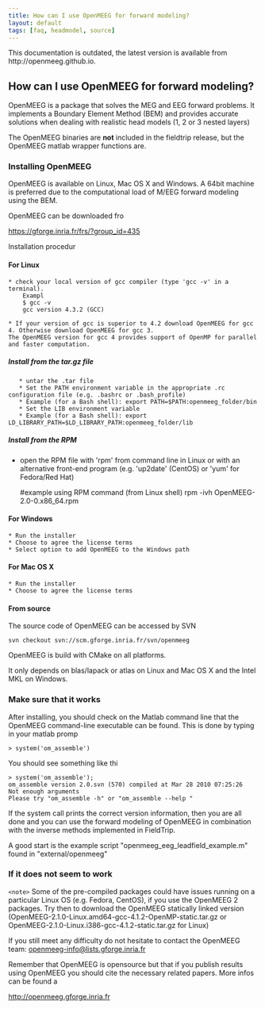 ```yaml
---
title: How can I use OpenMEEG for forward modeling?
layout: default
tags: [faq, headmodel, source]
---
```


<div class="warning">
This documentation is outdated, the latest version is available from http://openmeeg.github.io.
</div>

## How can I use OpenMEEG for forward modeling?

OpenMEEG is a package that solves the MEG and EEG forward problems.
It implements a Boundary Element Method (BEM) and provides accurate solutions
when dealing with realistic head models (1, 2 or 3 nested layers)

The OpenMEEG binaries are **not** included in the fieldtrip release, but the OpenMEEG matlab wrapper functions are. 

### Installing OpenMEEG

OpenMEEG is available on Linux, Mac OS X and Windows.
A 64bit machine is preferred due to the computational load of M/EEG forward modeling using the BEM.

OpenMEEG can be downloaded fro

https://gforge.inria.fr/frs/?group_id=435

Installation procedur

#### For Linux

    * check your local version of gcc compiler (type 'gcc -v' in a terminal).
        Exampl
        $ gcc -v
        gcc version 4.3.2 (GCC)

    * If your version of gcc is superior to 4.2 download OpenMEEG for gcc 4. Otherwise download OpenMEEG for gcc 3.
    The OpenMEEG version for gcc 4 provides support of OpenMP for parallel and faster computation.

##### Install from the tar.gz file

       * untar the .tar file
       * Set the PATH environment variable in the appropriate .rc configuration file (e.g. .bashrc or .bash_profile)
       * Example (for a Bash shell): export PATH=$PATH:openmeeg_folder/bin
       * Set the LIB environment variable 
       * Example (for a Bash shell): export LD_LIBRARY_PATH=$LD_LIBRARY_PATH:openmeeg_folder/lib

##### Install from the RPM

*  open the RPM file with 'rpm' from command line in Linux or with an alternative front-end program (e.g. 'up2date' (CentOS) or 'yum' for Fedora/Red Hat)

	
	#example using RPM command (from Linux shell)
	rpm -ivh OpenMEEG-2.0-0.x86_64.rpm

    
#### For Windows

    * Run the installer
    * Choose to agree the license terms
    * Select option to add OpenMEEG to the Windows path

#### For Mac OS X

    * Run the installer
    * Choose to agree the license terms

#### From source

The source code of OpenMEEG can be accessed by SVN

    svn checkout svn://scm.gforge.inria.fr/svn/openmeeg

OpenMEEG is build with CMake on all platforms.

It only depends on blas/lapack or atlas on Linux and Mac OS X and the Intel MKL on Windows.

### Make sure that it works

After installing, you should check on the Matlab command line that the OpenMEEG command-line executable can be found. This is done by typing in your matlab promp

    > system('om_assemble')

You should see something like thi

    > system('om_assemble');
    om_assemble version 2.0.svn (570) compiled at Mar 28 2010 07:25:26
    Not enough arguments 
    Please try "om_assemble -h" or "om_assemble --help "

If the system call prints the correct version information, then you are all done and you can use the forward modeling of OpenMEEG in combination with the inverse methods implemented in FieldTrip.

A good start is the example script "openmeeg_eeg_leadfield_example.m" found in "external/openmeeg"

### If it does not seem to work

`<note>`
Some of the pre-compiled packages could have issues running on a particular Linux OS (e.g. Fedora, CentOS), if you use the OpenMEEG 2 packages. Try then to download the OpenMEEG statically linked version (OpenMEEG-2.1.0-Linux.amd64-gcc-4.1.2-OpenMP-static.tar.gz or OpenMEEG-2.1.0-Linux.i386-gcc-4.1.2-static.tar.gz for Linux)
</div>

If you still meet any difficulty do not hesitate to contact the OpenMEEG team: openmeeg-info@lists.gforge.inria.fr

Remember that OpenMEEG is opensource but that if you publish results using OpenMEEG you should cite the necessary related papers. More infos can be found a

http://openmeeg.gforge.inria.fr

 
